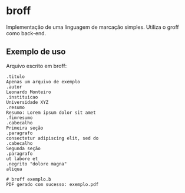 # broff
Implementação de uma linguagem de marcação simples. Utiliza o groff como back-end.

## Exemplo de uso
Arquivo escrito em broff:
```
.titulo
Apenas um arquivo de exemplo
.autor
Leonardo Monteiro
.instituicao
Universidade XYZ
.resumo
Resumo: Lorem ipsum dolor sit amet
.fimresumo
.cabecalho
Primeira seção
.paragrafo
consectetur adipiscing elit, sed do
.cabecalho
Segunda seção
.paragrafo
ut labore et
.negrito "dolore magna"
aliqua
```

```
# broff exemplo.b
PDF gerado com sucesso: exemplo.pdf
```
